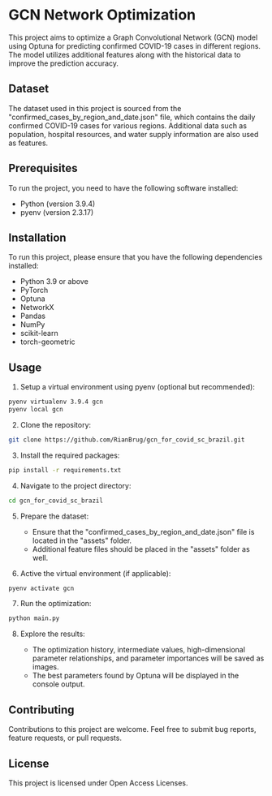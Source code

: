 # GCN Network Optimization

This project aims to optimize a Graph Convolutional Network (GCN) model using Optuna for predicting confirmed COVID-19 cases in different regions. The model utilizes additional features along with the historical data to improve the prediction accuracy.

## Dataset

The dataset used in this project is sourced from the "confirmed_cases_by_region_and_date.json" file, which contains the daily confirmed COVID-19 cases for various regions. Additional data such as population, hospital resources, and water supply information are also used as features.

## Prerequisites

To run the project, you need to have the following software installed:

- Python (version 3.9.4)
- pyenv (version 2.3.17)

## Installation

To run this project, please ensure that you have the following dependencies installed:

- Python 3.9 or above
- PyTorch
- Optuna
- NetworkX
- Pandas
- NumPy
- scikit-learn
- torch-geometric

## Usage

1. Setup a virtual environment using pyenv (optional but recommended):
    
```bash
pyenv virtualenv 3.9.4 gcn
pyenv local gcn
```

2. Clone the repository:

```bash
git clone https://github.com/RianBrug/gcn_for_covid_sc_brazil.git
```

3. Install the required packages:

```bash
pip install -r requirements.txt
```

4. Navigate to the project directory:

```bash
cd gcn_for_covid_sc_brazil
```

5. Prepare the dataset:

   - Ensure that the "confirmed_cases_by_region_and_date.json" file is located in the "assets" folder.
   - Additional feature files should be placed in the "assets" folder as well.


6. Active the virtual environment (if applicable):

```bash
pyenv activate gcn
```

7. Run the optimization:

```bash
python main.py
```

8. Explore the results:

   - The optimization history, intermediate values, high-dimensional parameter relationships, and parameter importances will be saved as images.
   - The best parameters found by Optuna will be displayed in the console output.

## Contributing

Contributions to this project are welcome. Feel free to submit bug reports, feature requests, or pull requests.

## License

This project is licensed under Open Access Licenses.
```

